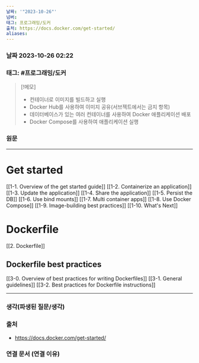 ```yaml
---
날짜: '"2023-10-26"'
넘버: 
태그: 프로그래밍/도커
출처: https://docs.docker.com/get-started/
aliases:
---
```

### 날짜  2023-10-26 02:22

### 태그: #프로그래밍/도커

>[!메모]
> - 컨테이너로 이미지를 빌드하고 실행
> - Docker Hub를 사용하여 이미지 공유(서브젝트에서는 금지 항목)
> - 데이터베이스가 있는 여러 컨테이너를 사용하여 Docker 애플리케이션 배포
> - Docker Compose를 사용하여 애플리케이션 실행

### 원문
---
# Get started
[[1-1. Overview of the get started guide]]
[[1-2. Containerize an application]]
[[1-3. Update the application]]
[[1-4. Share the application]]
[[1-5. Persist the DB]]
[[1-6. Use bind mounts]]
[[1-7. Multi container apps]]
[[1-8. Use Docker Compose]]
[[1-9. Image-building best practices]]
[[1-10. What's Next]]

# Dockerfile
[[2. Dockerfile]]

## Dockerfile best practices
[[3-0. Overview of best practices for writing Dockerfiles]]
[[3-1. General guidelines]]
[[3-2. Best practices for Dockerfile instructions]]




---
### 생각(파생된 질문/생각)

### 출처
- https://docs.docker.com/get-started/
### 연결 문서 (연결 이유)
